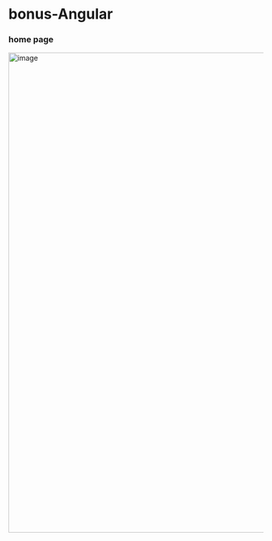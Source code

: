 # bonus-Angular

### home page
<img width="947" alt="image" src="https://user-images.githubusercontent.com/93192321/175820986-0e6028f2-fe42-46f8-965f-6fe1aaa3c2fb.png">
